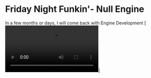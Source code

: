 # Friday Night Funkin'- Null Engine
In a few months or days, I will come back with Engine Development
[![Funny](https://images-ext-2.discordapp.net/external/OjPyyDVRyUreK3RO81SlhHPcelOaZ6FRz037lRnv4uc/https/media.tenor.com/Py0c7B8aNwoAAAPo/skeleton-spooky.mp4)]
